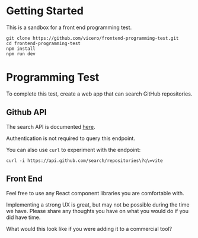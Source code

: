 # Getting Started

This is a sandbox for a front end programming test.

```
git clone https://github.com/vicero/frontend-programming-test.git
cd frontend-programming-test
npm install
npm run dev
```

# Programming Test

To complete this test, create a web app that can search GitHub repositories.

## Github API

The search API is documented [here](https://docs.github.com/en/rest/search?apiVersion=2022-11-28#search-repositories).

Authentication is not required to query this endpoint.

You can also use `curl` to experiment with the endpoint:

```
curl -i https://api.github.com/search/repositories\?q\=vite
```

## Front End

Feel free to use any React component libraries you are comfortable with.

Implementing a strong UX is great, but may not be possible during the time we have.
Please share any thoughts you have on what you would do if you did have time.

What would this look like if you were adding it to a commercial tool?